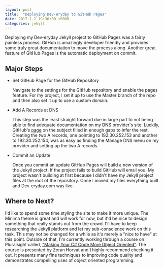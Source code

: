 ```yaml
---
layout: post
title:  "Deploying Dev-eryday to GitHub Pages"
date: 2017-1-2 19:30:00 +0000
categories: jekyll
---
```

Deploying my Dev-eryday Jekyll project to GitHub Pages was a fairly painless process. GitHub is amazingly developer friendly and provides some truly great documentation to move the process along. Another great feature of GitHub Pages is the automatic deployment on commit.

Major Steps
------------

+ Set GitHub Page for the GitHub Repository
  
  Navigate to the settings for the GitHub repository and enable the pages feature. For my project, I set it up to use the Master branch of the repo and then also set it up to use a custom domain.

+ Add A Records at DNS

  This step was the least straight forward due in large part to not being able to find adequate documentation on my DNS provider's site. Luckily, GitHub's [page][A-name] on the subject filled in enough gaps to infer the rest. Creating the two A records, one pointing to 192.30.252.153 and another to 192.30.252.154, was as easy as finding the Manage DNS menu on my provider and setting up the two A records.

+ Commit an Update

  Once you commit an update GitHub Pages will build a new version of the Jekyll project. If the project fails to build GitHub will email you. My project wasn't building at first because I didn't have my Jekyll project files at the root of the repository. Once I moved my files everything built and Dev-eryday.com was live.

Where to Next?
-------------

I'd like to spend some time styling the site to make it more unique. The Minima theme is great and will work for now, but it'd be nice to design something that really stands out from the crowd. I'll have to keep researching the Jekyll platform and let my sub-conscience work on this task. This may not be changed for a while as it's merely a "nice to have" at this point. Outside of that, I'm currently working through a course on Pluralsight called, ["Making Your C# Code More Object Oriented"][oriented]. The course is presented by Zoran Horvat and I highly recommend checking it out. It presents many fine techniques to improving code quality and demonstrates compelling uses of object oriented programming.

[A-name]: https://help.github.com/articles/setting-up-an-apex-domain/#configuring-a-records-with-your-dns-provider
[oriented]: https://app.pluralsight.com/library/courses/c-sharp-code-more-object-oriented/table-of-contents